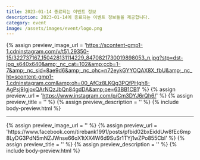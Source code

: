 ```yaml
---
title: 2023-01-14 종료되는 이벤트 정보
description: 2023-01-14에 종료되는 이벤트 정보들을 제공합니다.
category: event
image: /assets/images/event/logo.png
---
```

{% assign preview_image_url = 'https://scontent-gmp1-1.cdninstagram.com/v/t51.29350-15/322737167_150428131114229_8470821730019898053_n.jpg?stp=dst-jpg_s640x640&amp;_nc_cat=102&amp;ccb=1-7&amp;_nc_sid=8ae9d6&amp;_nc_ohc=n72eykGYYOQAX8X_fbU&amp;_nc_ht=scontent-gmp1-1.cdninstagram.com&amp;oh=00_AfCz8LKQg3PQfPHgh8-AgPsj9IgjoxQArNQzJbQn84gdDA&amp;oe=63BB1CB1' %}
{% assign preview_url = 'https://www.instagram.com/p/Cm3DYJ6rQh6/' %}
{% assign preview_title = '' %}
{% assign preview_description = '' %}
{% include body-preview.html %}
<hr>{% assign preview_image_url = '' %}
{% assign preview_url = 'https://www.facebook.com/tirebank1991/posts/pfbid02bxEiddUw8fEc6mp8LyDG3PdN5mNZJWnse66oX1tXX4W6d9SuSr1TYj1wZPo855Cbl' %}
{% assign preview_title = '' %}
{% assign preview_description = '' %}
{% include body-preview.html %}